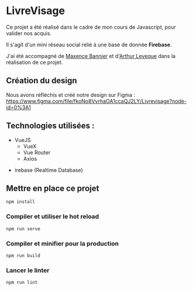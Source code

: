# LivreVisage


Ce projet a été réalisé dans le cadre de mon cours de Javascript, pour valider nos acquis.

Il s'agit d'un mini réseau social relié à une base de donnée **Firebase**.

J'ai été accompagné de [Maxence Bannier](https://github.com/Maxouleloup) et d'[Arthur Leveque](https://github.com/ArthurLeveque) dans la réalisation de ce projet.

## Création du design

Nous avons réfléchis et créé notre design sur Figma :
https://www.figma.com/file/fkoNo8VvrhaOA1ccaQJ2LY/Livrevisage?node-id=0%3A1

## Technologies utilisées :

- VueJS
  - VueX
  - Vue Router
  - Axios

* irebase (Realtime Database)

## Mettre en place ce projet
```
npm install
```

### Compiler et utiliser le hot reload
```
npm run serve
```

### Compiler et minifier pour la production
```
npm run build
```

### Lancer le linter
```
npm run lint
```

